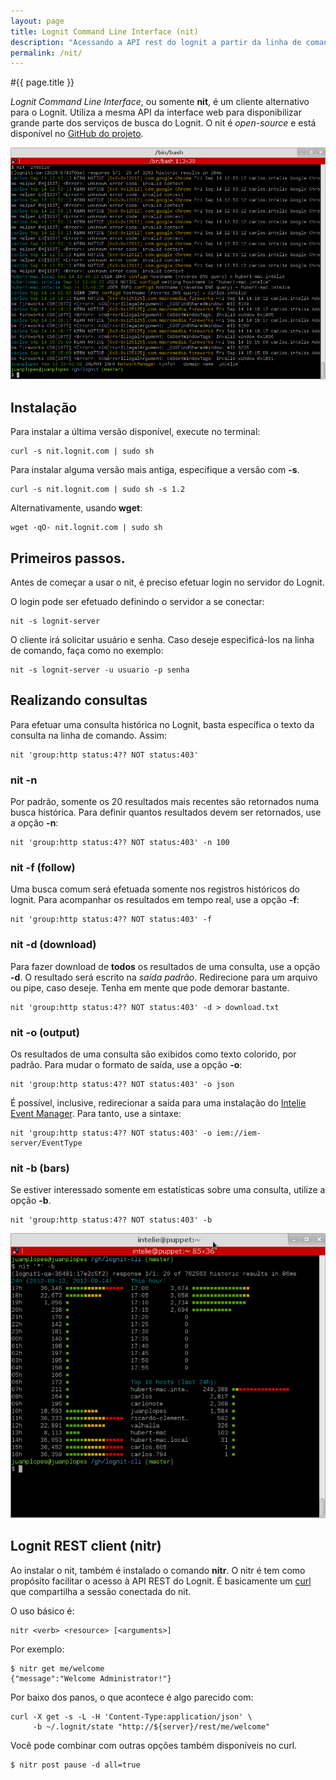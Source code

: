 ```yaml
---
layout: page
title: Lognit Command Line Interface (nit)
description: "Acessando a API rest do lognit a partir da linha de comando"
permalink: /nit/
---
```

#{{ page.title }}

_Lognit Command Line Interface_, ou somente **nit**, é um cliente alternativo para o Lognit. Utiliza a mesma API da interface web para disponibilizar grande parte dos serviços de busca do Lognit. O nit é _open-source_ e está disponível no [GitHub do projeto](http://github.com/intelie/lognit-cli).

![Exemplo de busca com o nit](/public/assets/search_nit.png "Estatísticas com o nit")

## Instalação

Para instalar a última versão disponível, execute no terminal:

    curl -s nit.lognit.com | sudo sh

Para instalar alguma versão mais antiga, especifique a versão com **-s**.

    curl -s nit.lognit.com | sudo sh -s 1.2
    
Alternativamente, usando **wget**:

    wget -qO- nit.lognit.com | sudo sh


## Primeiros passos.

Antes de começar a usar o nit, é preciso efetuar login no servidor do Lognit.

O login pode ser efetuado definindo o servidor a se conectar:

    nit -s lognit-server

O cliente irá solicitar usuário e senha. Caso deseje especificá-los na linha de comando, faça como no exemplo:

    nit -s lognit-server -u usuario -p senha

## Realizando consultas

Para efetuar uma consulta histórica no Lognit, basta específica o texto da consulta na linha de comando. Assim:

    nit 'group:http status:4?? NOT status:403'

### nit -n

Por padrão, somente os 20 resultados mais recentes são retornados numa busca histórica. Para definir quantos resultados devem ser retornados, use a opção **-n**:

    nit 'group:http status:4?? NOT status:403' -n 100

### nit -f (follow)

Uma busca comum será efetuada somente nos registros históricos do lognit. Para acompanhar os resultados em tempo real, use a opção **-f**:

    nit 'group:http status:4?? NOT status:403' -f


### nit -d (download)

Para fazer download de **todos** os resultados de uma consulta, use a opção **-d**. O resultado será escrito na _saída padrão_. Redirecione para um arquivo ou pipe, caso deseje. Tenha em mente que pode demorar bastante.

    nit 'group:http status:4?? NOT status:403' -d > download.txt

### nit -o (output)

Os resultados de uma consulta são exibidos como texto colorido, por padrão. Para mudar o formato de saída, use a opção **-o**:

    nit 'group:http status:4?? NOT status:403' -o json

É possível, inclusive, redirecionar a saída para uma instalação do [Intelie Event Manager](http://www.intelie.com/products/iem). Para tanto, use a sintaxe:

    nit 'group:http status:4?? NOT status:403' -o iem://iem-server/EventType

### nit -b (bars)

Se estiver interessado somente em estatísticas sobre uma consulta, utilize a opção **-b**.

    nit 'group:http status:4?? NOT status:403' -b

![Estatísticas com o nit](/public/assets/stats_nit.png "Estatísticas com o nit")

## Lognit REST client (nitr) <a name="nitr">&nbsp;</a>

Ao instalar o nit, também é instalado o comando **nitr**. O nitr é tem como propósito facilitar o acesso à API REST do Lognit. É basicamente um [curl](http://curl.haxx.se/) que compartilha a sessão conectada do nit.

O uso básico é:

    nitr <verb> <resource> [<arguments>]

Por exemplo:

    $ nitr get me/welcome
    {"message":"Welcome Administrator!"}

Por baixo dos panos, o que acontece é algo parecido com:

    curl -X get -s -L -H 'Content-Type:application/json' \ 
         -b ~/.lognit/state "http://${server}/rest/me/welcome"


Você pode combinar com outras opções também disponíveis no curl.

    $ nitr post pause -d all=true

